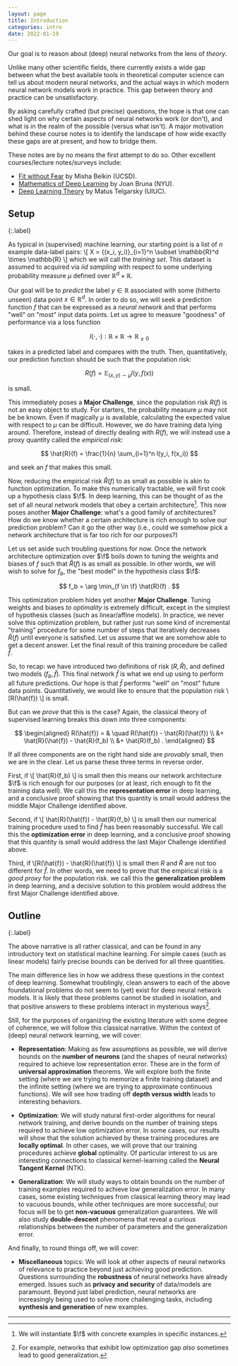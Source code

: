 ```yaml
---
layout: page
title: Introduction
categories: intro
date: 2022-01-19
---
```



Our goal is to reason about (deep) neural networks from the lens of *theory*.

Unlike many other scientific fields, there currently exists a wide gap between what the best available tools in theoretical computer science can tell us about modern neural networks, and the actual ways in which modern neural network models work in practice. This gap between theory and practice can be unsatisfactory.

By asking carefully crafted (but precise) questions, the hope is that one can shed light on why certain aspects of neural networks work (or don't), and what is in the realm of the possible (versus what isn't). A major motivation behind these course notes is to identify the landscape of how wide exactly these gaps are at present, and how to bridge them.

These notes are by no means the first attempt to do so. Other excellent courses/lecture notes/surveys include:

* [Fit without Fear](https://arxiv.org/pdf/2105.14368.pdf) by Misha Belkin (UCSD).
* [Mathematics of Deep Learning](https://www.notion.so/Mathematics-of-Deep-Learning-05cd9255f03842489083ec7cbb6338d5) by Joan Bruna (NYU).
* [Deep Learning Theory](https://mjt.cs.illinois.edu/dlt/) by Matus Telgarsky (UIUC).


## Setup
{:.label}

As typical in (supervised) machine learning, our starting point is a list of $n$ example data-label pairs:
\\[ X = \{(x_i, y_i)\}_{i=1}^n \subset \mathbb{R}^d \times \mathbb{R} \\]
which we will call the *training set*. This dataset is assumed to acquired via *iid sampling* with respect to some underlying probability measure $\mu$ defined over $\mathbb{R}^d \times \mathbb{R}$.

Our goal will be to *predict* the label $y \in \mathbb{R}$ associated with some (hitherto unseen) data point $x \in \mathbb{R}^d$. In order to do so, we will seek a prediction function $f$ that can be expressed as a *neural network* and that performs "well" on "most" input data points. Let us agree to measure "goodness" of performance via a loss function

$$
l(\cdot,\cdot) : \mathbb{R} \times \mathbb{R} \rightarrow \mathbb{R}_{\geq 0}
$$

takes in a predicted label and compares with the truth. Then, quantitatively, our prediction function should be such that the population risk:

$$
R(f) = \mathbb{E}_{(x,y) \sim \mu} l(y, f(x))
$$

is small.

This immediately poses a **Major Challenge**, since the population risk $R(f)$ is not an easy object to study. For starters, the probability measure $\mu$ may not be be known. Even if magically $\mu$ is available, calculating the expected value with respect to $\mu$ can be difficult. However, we do have training data lying around. Therefore, instead of directly dealing with $R(f)$, we will instead use a proxy quantity called the *empirical risk*:

$$
\hat{R}(f) = \frac{1}{n} \sum_{i=1}^n l(y_i, f(x_i))
$$

and seek an $f$ that makes this small.

<script>
macros["\\f"] = "\\mathscr{F}"
</script>

Now, reducing the empirical risk $\hat{R}(f)$ to as small as possible is akin to function optimization. To make this numerically tractable, we will first cook up a hypothesis class $\f$. In deep learning, this can be thought of as the set of all neural network models that obey a certain architecture[^fn1]. This now poses another **Major Challenge**: what's a good family of architectures? How do we know whether a certain architecture is rich enough to solve our prediction problem? Can it go the other way (i.e., could we somehow pick a network architecture that is far too rich for our purposes?)

Let us set aside such troubling questions for now. Once the network architecture optimization over $\f$ boils down to tuning the weights and biases of $f$ such that $\hat{R}(f)$ is as small as possible. In other words, we will wish to solve for $f_b$, the "best model" in the hypothesis class $\f$:

$$
f_b = \arg \min_{f \in \f} \hat{R}(f) .
$$  

This optimization problem hides yet another **Major Challenge**. Tuning weights and biases *to optimality* is extremely difficult, except in the simplest of hypothesis classes (such as linear/affine models). In practice, we never solve this optimization problem, but rather just run some kind of incremental "training" procedure for some number of steps that iteratively decreases $\hat{R}(f)$ until everyone is satisfied. Let us assume that we are somehow able to get a decent answer. Let the final result of this training procedure be called $\hat{f}$.

So, to recap: we have introduced two definitions of risk ($R, \hat{R}$), and defined two models ($f_b, \hat{f}$). This final network $\hat{f}$ is what we end up using to perform all future predictions. Our hope is that $\hat{f}$ performs "well" on "most" future data points. Quantitatively, we would like to ensure that the population risk
\\[R(\hat{f}) \\]
is small.

But can we *prove* that this is the case? Again, the classical theory of supervised learning breaks this down into three components:

$$
\begin{aligned}
R(\hat{f}) = & \quad R(\hat{f}) - \hat{R}(\hat{f}) \\
          &+ \hat{R}(\hat{f}) - \hat{R}(f_b) \\
          &+ \hat{R}(f_b) .
\end{aligned}
$$

If all three components are on the right hand side are *provably* small, then we are in the clear. Let us parse these three terms in reverse order.

First, if
\\[ \hat{R}(f_b) \\]
is small then this means our network architecture $\f$ is rich enough for our purposes (or at least, rich enough to fit the training data well). We call this the **representation error** in deep learning, and a conclusive proof showing that this quantity is small would address the middle Major Challenge identified above.

Second, if
\\[ \hat{R}(\hat{f}) - \hat{R}(f_b) \\]
is small then our numerical training procedure used to find $\hat{f}$ has been reasonably successful. We call this the **optimization error** in deep learning, and a conclusive proof showing that this quantity is small would address the last Major Challenge identified above.

Third, if
\\[R(\hat{f}) - \hat{R}(\hat{f}) \\]
is small then $R$ and $\hat{R}$ are not too different for $\hat{f}$. In other words, we need to prove that the empirical risk is a *good proxy* for the population risk. we call this the **generalization problem** in deep learning, and a decisive solution to this problem would address the first Major Challenge identified above.

## Outline
{:.label}

The above narrative is all rather classical, and can be found in any introductory text on statistical machine learning. For simple cases (such as linear models) fairly precise bounds can be derived for all three quantities.   

The main difference lies in how we address these questions in the context of deep learning. Somewhat troublingly, clean answers to each of the above foundational problems do not seem to (yet) exist for deep neural network models. It is likely that these problems cannot be studied in isolation, and that positive answers to these problems interact in mysterious ways[^fn2].

Still, for the purposes of organizing the existing literature with some degree of coherence, we will follow this classical narrative. Within the context of (deep) neural network learning, we will cover:

* **Representation**: Making as few assumptions as possible, we will derive bounds on the **number of neurons** (and the shapes of neural networks) required to achieve low representation error. These are in the form of **universal approximation** theorems. We will explore both the finite setting (where we are trying to memorize a finite training dataset) and the infinite setting (where we are trying to approximate continuous functions). We will see how trading off **depth versus width** leads to interesting behaviors.

* **Optimization**: We will study natural first-order algorithms for neural network training, and derive bounds on the number of training steps required to achieve low optimization error. In some cases, our results will show that the solution achieved by these training procedures are **locally optimal**. In other cases, we will prove that our training procedures achieve **global** optimality. Of particular interest to us are interesting connections to classical kernel-learning called the **Neural Tangent Kernel** (NTK).

* **Generalization**: We will study ways to obtain bounds on the number of training examples required to achieve low generalization error. In many cases, some existing techniques from classical learning theory may lead to vacuous bounds, while other techniques are more successful; our focus will be to get **non-vacuous** generalization guarantees. We will also study **double-descent** phenomena that reveal a curious relationships between the number of parameters and the generalization error.  

And finally, to round things off, we will cover:

* **Miscellaneous** topics: We will look at other aspects of neural networks of relevance to practice beyond just achieving good prediction. Questions surrounding the **robustness** of neural networks have already emerged. Issues such as **privacy and security** of data/models are paramount. Beyond just label prediction, neural networks are increasingly being used to solve more challenging tasks, including  **synthesis and generation** of new examples.

---

[^fn1]:
    We will instantiate $\f$ with concrete examples in specific instances.

[^fn2]:
    For example, networks that exhibit low optimization gap *also* sometimes lead to good generalization.
